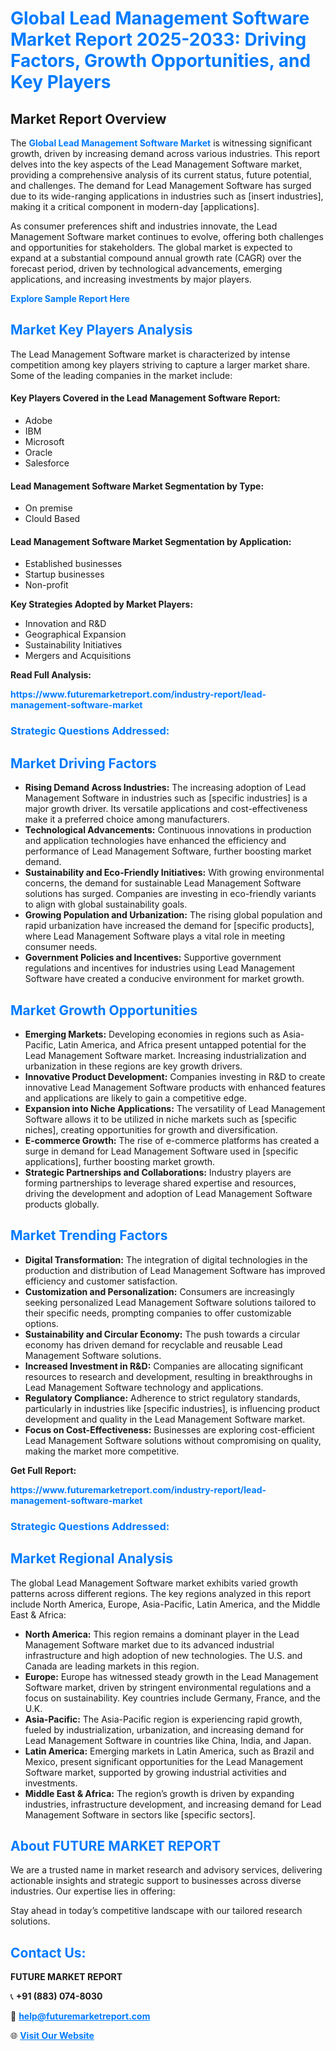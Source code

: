 <h1 style="color: #007BFF;">Global Lead Management Software Market Report 2025-2033: Driving Factors, Growth Opportunities, and Key Players</h1>

<section id="overview">
<h2>Market Report Overview</h2>
<p>The <a href="https://www.futuremarketreport.com/industry-report/lead-management-software-market" style="color: #007BFF; text-decoration: none;"><strong>Global Lead Management Software Market</strong></a> is witnessing significant growth, driven by increasing demand across various industries. This report delves into the key aspects of the Lead Management Software market, providing a comprehensive analysis of its current status, future potential, and challenges. The demand for Lead Management Software has surged due to its wide-ranging applications in industries such as [insert industries], making it a critical component in modern-day [applications].</p>
<p>As consumer preferences shift and industries innovate, the Lead Management Software market continues to evolve, offering both challenges and opportunities for stakeholders. The global market is expected to expand at a substantial compound annual growth rate (CAGR) over the forecast period, driven by technological advancements, emerging applications, and increasing investments by major players.</p>
</section>

<section id="overview">
<p><a href="https://www.futuremarketreport.com/request-sample/reportId=63547" style="color: #007BFF; text-decoration: none;"><strong>Explore Sample Report Here</strong></a></p>
</section>

<section id="key-players">
<h2 style="color: #007BFF;">Market Key Players Analysis</h2>
<p>The Lead Management Software market is characterized by intense competition among key players striving to capture a larger market share. Some of the leading companies in the market include:</p>
<h4>Key Players Covered in the Lead Management Software Report:</h4>
<ul><li>Adobe</li><li>IBM</li><li>Microsoft</li><li>Oracle</li><li>Salesforce</li></ul>
<h4>Lead Management Software Market Segmentation by Type:</h4>
<ul><li>On premise</li><li>Clould Based</li></ul>

<h4>Lead Management Software Market Segmentation by Application:</h4>
<ul><li>Established businesses</li><li>Startup businesses</li><li>Non-profit</li></ul>
<p><strong>Key Strategies Adopted by Market Players:</strong></p>
<ul>
<li>Innovation and R&D</li>
<li>Geographical Expansion</li>
<li>Sustainability Initiatives</li>
<li>Mergers and Acquisitions</li>
</ul>
</section>

<section>
<p><strong>Read Full Analysis: </strong></p><a href="https://www.futuremarketreport.com/industry-report/lead-management-software-market" style="color: #007BFF; text-decoration: none;"><strong>https://www.futuremarketreport.com/industry-report/lead-management-software-market</strong></a>
<h3 style="color: #007BFF;">Strategic Questions Addressed:</h3>
</section>

<section id="driving-factors">
<h2 style="color: #007BFF;">Market Driving Factors</h2>
<ul>
<li><strong>Rising Demand Across Industries:</strong> The increasing adoption of Lead Management Software in industries such as [specific industries] is a major growth driver. Its versatile applications and cost-effectiveness make it a preferred choice among manufacturers.</li>
<li><strong>Technological Advancements:</strong> Continuous innovations in production and application technologies have enhanced the efficiency and performance of Lead Management Software, further boosting market demand.</li>
<li><strong>Sustainability and Eco-Friendly Initiatives:</strong> With growing environmental concerns, the demand for sustainable Lead Management Software solutions has surged. Companies are investing in eco-friendly variants to align with global sustainability goals.</li>
<li><strong>Growing Population and Urbanization:</strong> The rising global population and rapid urbanization have increased the demand for [specific products], where Lead Management Software plays a vital role in meeting consumer needs.</li>
<li><strong>Government Policies and Incentives:</strong> Supportive government regulations and incentives for industries using Lead Management Software have created a conducive environment for market growth.</li>
</ul>
</section>

<section id="growth-opportunities">
<h2 style="color: #007BFF;">Market Growth Opportunities</h2>
<ul>
<li><strong>Emerging Markets:</strong> Developing economies in regions such as Asia-Pacific, Latin America, and Africa present untapped potential for the Lead Management Software market. Increasing industrialization and urbanization in these regions are key growth drivers.</li>
<li><strong>Innovative Product Development:</strong> Companies investing in R&D to create innovative Lead Management Software products with enhanced features and applications are likely to gain a competitive edge.</li>
<li><strong>Expansion into Niche Applications:</strong> The versatility of Lead Management Software allows it to be utilized in niche markets such as [specific niches], creating opportunities for growth and diversification.</li>
<li><strong>E-commerce Growth:</strong> The rise of e-commerce platforms has created a surge in demand for Lead Management Software used in [specific applications], further boosting market growth.</li>
<li><strong>Strategic Partnerships and Collaborations:</strong> Industry players are forming partnerships to leverage shared expertise and resources, driving the development and adoption of Lead Management Software products globally.</li>
</ul>
</section>

<section id="trending-factors">
<h2 style="color: #007BFF;">Market Trending Factors</h2>
<ul>
<li><strong>Digital Transformation:</strong> The integration of digital technologies in the production and distribution of Lead Management Software has improved efficiency and customer satisfaction.</li>
<li><strong>Customization and Personalization:</strong> Consumers are increasingly seeking personalized Lead Management Software solutions tailored to their specific needs, prompting companies to offer customizable options.</li>
<li><strong>Sustainability and Circular Economy:</strong> The push towards a circular economy has driven demand for recyclable and reusable Lead Management Software solutions.</li>
<li><strong>Increased Investment in R&D:</strong> Companies are allocating significant resources to research and development, resulting in breakthroughs in Lead Management Software technology and applications.</li>
<li><strong>Regulatory Compliance:</strong> Adherence to strict regulatory standards, particularly in industries like [specific industries], is influencing product development and quality in the Lead Management Software market.</li>
<li><strong>Focus on Cost-Effectiveness:</strong> Businesses are exploring cost-efficient Lead Management Software solutions without compromising on quality, making the market more competitive.</li>
</ul>
</section>

<section>
<p><strong>Get Full Report: </strong></p><a href="https://www.futuremarketreport.com/industry-report/lead-management-software-market" style="color: #007BFF; text-decoration: none;"><strong>https://www.futuremarketreport.com/industry-report/lead-management-software-market</strong></a>
<h3 style="color: #007BFF;">Strategic Questions Addressed:</h3>
</section>


<section id="regional-analysis">
<h2 style="color: #007BFF;">Market Regional Analysis</h2>
<p>The global Lead Management Software market exhibits varied growth patterns across different regions. The key regions analyzed in this report include North America, Europe, Asia-Pacific, Latin America, and the Middle East & Africa:</p>
<ul>
<li><strong>North America:</strong> This region remains a dominant player in the Lead Management Software market due to its advanced industrial infrastructure and high adoption of new technologies. The U.S. and Canada are leading markets in this region.</li>
<li><strong>Europe:</strong> Europe has witnessed steady growth in the Lead Management Software market, driven by stringent environmental regulations and a focus on sustainability. Key countries include Germany, France, and the U.K.</li>
<li><strong>Asia-Pacific:</strong> The Asia-Pacific region is experiencing rapid growth, fueled by industrialization, urbanization, and increasing demand for Lead Management Software in countries like China, India, and Japan.</li>
<li><strong>Latin America:</strong> Emerging markets in Latin America, such as Brazil and Mexico, present significant opportunities for the Lead Management Software market, supported by growing industrial activities and investments.</li>
<li><strong>Middle East & Africa:</strong> The region’s growth is driven by expanding industries, infrastructure development, and increasing demand for Lead Management Software in sectors like [specific sectors].</li>
</ul>
</section>

<footer>
<h2 style="color: #007BFF;">About FUTURE MARKET REPORT</h2>
<p>We are a trusted name in market research and advisory services, delivering actionable insights and strategic support to businesses across diverse industries. Our expertise lies in offering:</p>

<p>Stay ahead in today’s competitive landscape with our tailored research solutions.</p>

<h2 style="color: #007BFF;">Contact Us:</h2>
<p><strong>FUTURE MARKET REPORT</strong></p>
<p>📞 <strong>+91 (883) 074-8030</strong></p>
<p>📧 <strong><a href="mailto:help@futuremarketreport.com" style="color: #007BFF;">help@futuremarketreport.com</a></strong></p>
<p>🌐 <strong><a href="https://www.futuremarketreport.com/" style="color: #007BFF;">Visit Our Website</a></strong></p>
</footer>
